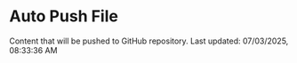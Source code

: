 # Auto Push File

Content that will be pushed to GitHub repository.
Last updated: 07/03/2025, 08:33:36 AM